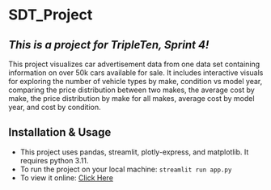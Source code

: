 # SDT_Project
## *This is a project for TripleTen, Sprint 4!*
This project visualizes car advertisement data from one data set containing information on over 50k cars available for sale.  It includes interactive visuals for exploring the number of vehicle types by make, condition vs model year, comparing the price distribution between two makes, the average cost by make, the price distribution by make for all makes, average cost by model year, and cost by condition.  
## Installation & Usage
* This project uses pandas, streamlit, plotly-express, and matplotlib.  It requires python 3.11.
* To run the project on your local machine:
   ```streamlit run app.py```
* To view it online: [Click Here](https://sdt-project-ml90.onrender.com/)
